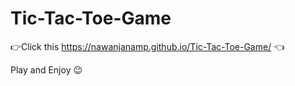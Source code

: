 # Tic-Tac-Toe-Game

:point_right:Click this https://nawanjanamp.github.io/Tic-Tac-Toe-Game/ :point_left:

Play and Enjoy :wink:
